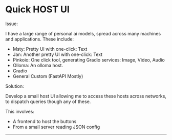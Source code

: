 # Quick HOST UI

Issue:

I have a large range of personal ai models, spread across many machines and applications. These include:

+ Msty: Pretty UI with one-click: Text
+ Jan: Another pretty UI with one-click: Text
+ Pinkoio: One click tool, generating Gradio services: Image, Video, Audio
+ Olloma: An olloma host.
+ Gradio
+ General Custom (FastAPI Mostly)

Solution:

Develop a small host UI allowing me to access these hosts across networks, to dispatch queries though any of these.

This involves:

+ A frontend to host the buttons
+ From a small server reading JSON config

---

